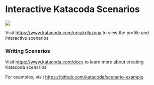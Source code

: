 # Interactive Katacoda Scenarios

[![](http://shields.katacoda.com/katacoda/orcakrilozona/count.svg)](https://www.katacoda.com/orcakrilozona "Get your profile on Katacoda.com")

Visit https://www.katacoda.com/orcakrilozona to view the profile and interactive scenarios

### Writing Scenarios
Visit https://www.katacoda.com/docs to learn more about creating Katacoda scenarios

For examples, visit https://github.com/katacoda/scenario-example
